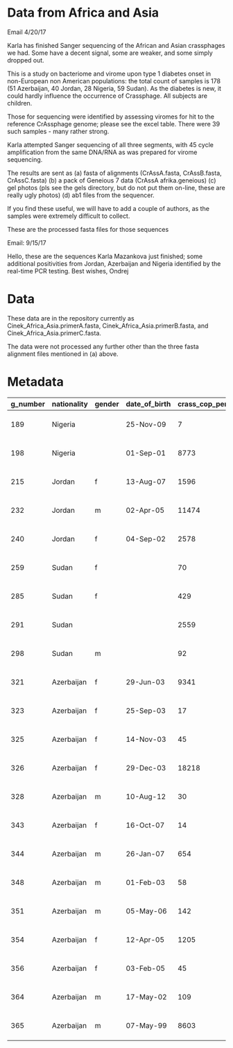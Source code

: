 # Data from Africa and Asia

Email 4/20/17

Karla has finished Sanger sequencing of the African and Asian crassphages we had. Some have a decent signal, some are weaker, and some simply dropped out.

This is a study on bacteriome and virome upon type 1 diabetes onset in non-European non American populations: the total count of samples is 178 (51 Azerbaijan, 40 Jordan, 28 Nigeria, 59 Sudan). As the diabetes is new, it could hardly influence the occurrence of Crassphage. All subjects are children.

Those for sequencing were identified by assessing viromes for hit to the reference CrAssphage genome; please see the excel table. There were 39 such samples - many rather strong.

Karla attempted Sanger sequencing of all three segments, with 45 cycle amplification from the same DNA/RNA as was prepared for virome sequencing.

The results are sent as
    (a) fasta of alignments (CrAssA.fasta, CrAssB.fasta, CrAssC.fasta)
    (b) a pack of Geneious 7 data (CrAssA afrika.geneious)
    (c) gel photos (pls see the gels directory, but do not put them on-line, these are really ugly photos)
    (d) ab1 files from the sequencer.

If you find these useful, we will have to add a couple of authors, as the samples were extremely difficult to collect.

These are the processed fasta files for those sequences

Email: 9/15/17

Hello, these are the sequences Karla Mazankova just finished; some additional positivities from Jordan, Azerbaijan and Nigeria identified by the real-time PCR testing. Best wishes, Ondrej

# Data

These data are in the repository currently as Cinek_Africa_Asia.primerA.fasta, Cinek_Africa_Asia.primerB.fasta, and Cinek_Africa_Asia.primerC.fasta.

The data were not processed any further other than the three fasta alignment files mentioned in (a) above.

# Metadata

g_number | nationality | gender | date_of_birth | crass_cop_per_ul_by_real_time | crass_plate | crass_ct_avg | crass_ct_sd | crass_wells_ct
--- | --- | --- | --- | --- | --- | --- | --- | ---
189 | Nigeria |  | 25-Nov-09 | 7 | 170818_gsup2_crass -  quantification cq results_0 | 36.0656407565051 | 0.131030270461363 | a09:36.16; a21:35.97; 
198 | Nigeria |  | 01-Sep-01 | 8773 | 170818_gsup2_crass -  quantification cq results_0 | 25.381725525303 | 0.021440398649336 | b06:25.40; b18:25.37; 
215 | Jordan | f | 13-Aug-07 | 1596 | 170815_gsup1_crass -  quantification cq results_0 | 26.3649956443477 | 0.229658666900271 | a08:26.20; a20:26.53; 
232 | Jordan | m | 02-Apr-05 | 11474 | 170815_gsup1_crass -  quantification cq results_0 | 23.1414130828456 | 0.132417661324652 | c04:23.05; c16:23.24; 
240 | Jordan | f | 04-Sep-02 | 2578 | 170815_gsup1_crass -  quantification cq results_0 | 25.57537432066 | 0.053880277043508 | d01:25.54; d13:25.61; 
259 | Sudan | f |  | 70 | 170815_gsup1_crass -  quantification cq results_0 | 31.4495758798004 | 0.049263466389103 | e10:31.48; e22:31.41; 
285 | Sudan | f |  | 429 | 170815_gsup1_crass -  quantification cq results_0 | 28.5497493343022 | 0.565586370471865 | h01:28.95; h13:28.15; 
291 | Sudan |  |  | 2559 | 170815_gsup1_crass -  quantification cq results_0 | 25.6013043413282 | 0.307499199142075 | h08:25.82; h20:25.38; 
298 | Sudan | m |  | 92 | 170818_gsup2_crass -  quantification cq results_0 | 32.3195109755095 | 0.189144710418346 | c07:32.45; c19:32.19; 
321 | Azerbaijan | f | 29-Jun-03 | 9341 | 170818_gsup2_crass -  quantification cq results_0 | 25.2860763146038 | 0.004985563673281 | d06:25.28; d18:25.29; 
323 | Azerbaijan | f | 25-Sep-03 | 17 | 170818_gsup2_crass -  quantification cq results_0 | 34.8124926590912 | 0.056228333152764 | d08:34.85; d20:34.77; 
325 | Azerbaijan | f | 14-Nov-03 | 45 | 170818_gsup2_crass -  quantification cq results_0 | 33.4302356152263 | 0.493155302426957 | d10:33.08; d22:33.78; 
326 | Azerbaijan | f | 29-Dec-03 | 18218 | 170818_gsup2_crass -  quantification cq results_0 | 24.2693627045289 | 0.068654468117313 | d11:24.22; d23:24.32; 
328 | Azerbaijan | m | 10-Aug-12 | 30 | 170818_gsup2_crass -  quantification cq results_0 | 34.0453908443506 | 0.330361718141348 | e01:34.28; e13:33.81; 
343 | Azerbaijan | f | 16-Oct-07 | 14 | 170818_gsup2_crass -  quantification cq results_0 | 35.1921859938384 | 0.23466894702551 | f05:35.03; f17:35.36; 
344 | Azerbaijan | m | 26-Jan-07 | 654 | 170818_gsup2_crass -  quantification cq results_0 | 29.3348123503147 | 0.019096439515915 | f06:29.32; f18:29.35; 
348 | Azerbaijan | m | 01-Feb-03 | 58 | 170818_gsup2_crass -  quantification cq results_0 | 33.0832445052861 | 0.645402921051229 | f10:32.63; f22:33.54; 
351 | Azerbaijan | m | 05-May-06 | 142 | 170818_gsup2_crass -  quantification cq results_0 | 31.6827250464547 | 0.375144953414589 | g01:31.95; g13:31.42; 
354 | Azerbaijan | f | 12-Apr-05 | 1205 | 170818_gsup2_crass -  quantification cq results_0 | 28.4056069998427 | 0.018538773170899 | g04:28.39; g16:28.42; 
356 | Azerbaijan | f | 03-Feb-05 | 45 | 170818_gsup2_crass -  quantification cq results_0 | 33.4156095338214 | 0.146194693152333 | g07:33.31; g19:33.52; 
364 | Azerbaijan | m | 17-May-02 | 109 | 170818_gsup2_crass -  quantification cq results_0 | 32.0650813056475 | 0.035578435518092 | h04:32.09; h16:32.04; 
365 | Azerbaijan | m | 07-May-99 | 8603 | 170818_gsup2_crass -  quantification cq results_0 | 25.4114251687048 | 0.008770018647423 | h05:25.42; h17:25.41; 

